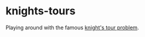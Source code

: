 # knights-tours
Playing around with the famous [knight's tour problem](https://en.wikipedia.org/wiki/Knight%27s_tour).

